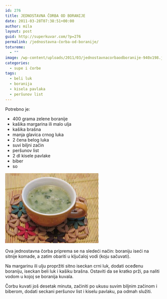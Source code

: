```yaml
---
id: 276
title: JEDNOSTAVNA ČORBA OD BORANIJE
date: 2011-03-28T07:38:51+00:00
author: mila
layout: post
guid: http://superkuvar.com/?p=276
permalink: /jednostavna-čorba-od-boranije/
totvreme:
  - ""
image: /wp-content/uploads/2011/03/jednostavnacorbaodboranije-940x198.jpg
categories:
  - supe i čorbe
tags:
  - beli luk
  - boranija
  - kisela pavlaka
  - peršunov list
---
```

Potrebno je:

  * 400 grama zelene boranije
  * kašika margarina ili malo ulja
  * kašika brašna
  * manja glavica crnog luka
  * 2 čena belog luka
  * suvi biljni začin
  * peršunov list
  * 2 dl kisele pavlake
  * biber
  * so

[<img class="alignnone size-medium wp-image-9711" src="/wp-content/uploads/2011/03/jednostavnacorbaodboranije-300x225.jpg" alt="jednostavnacorbaodboranije" width="300" height="225" />](/wp-content/uploads/2011/03/jednostavnacorbaodboranije-e1440742212516.jpg)

Ova jednostavna čorba priprema se na sledeći način: boraniju iseći na sitnije komade, a zatim obariti u ključaloj vodi (koju sačuvati).

Na margarinu ili ulju propržiti sitno iseckan crni luk, dodati oceđenu boraniju, iseckan beli luk i kašiku brašna. Ostaviti da se kratko prži, pa naliti vodom u kojoj se boranija kuvala.

Čorbu kuvati još desetak minuta, začiniti po ukusu suvim biljnim začinom i biberom, dodati seckani peršunov list i kiselu pavlaku, pa odmah služiti.